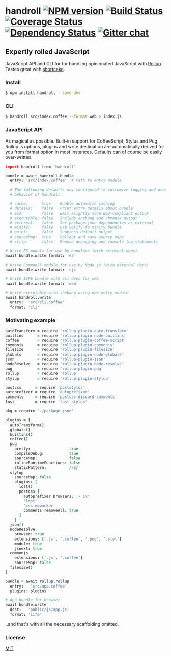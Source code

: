 # handroll [![NPM version][npm-img]][npm-url] [![Build Status][travis-img]][travis-url] [![Coverage Status][coveralls-img]][coveralls-url] [![Dependency Status][dependency-img]][dependency-url] [![Gitter chat][gitter-img]][gitter-url]
## Expertly rolled JavaScript
JavaScript API and CLI for for bundling opinionated JavaScript with
[Rollup](https://github.com/rollup/rollup). Tastes great with
[shortcake](https://github.com/zeekay/shortcake).

### Install
```bash
$ npm install handroll --save-dev
```

### CLI
```bash
$ handroll src/index.coffee --format web > index.js
```

### JavaScript API
As magical as possible. Built-in support for CoffeeScript, Stylus and Pug.
Rollup.js options, plugins and write destination are automatically derived for
you from format option in most instances. Defaults can of course be easily
over-written.

```coffee
import handroll from 'handroll'

bundle = await handroll.bundle
  entry: 'src/index.coffee'  # Path to entry module

  # The following defaults may configured to customize logging and override the
  # behavior of handroll.

  # cache:      true    Enable automatic caching
  # details:    false   Print extra details about bundle
  # es3:        false   Emit slightly more ES3-compliant output
  # executable: false   Include shebang and chmod+x output
  # external:   false   Set package.json dependencies as external
  # minify:     false   Use uglify to minify bundle
  # quiet:      false   Suppress default output
  # sourceMap:  true    Collect and save source maps
  # strip:      false   Remove debugging and console log statements

# Write ES module for use by bundlers (with external deps)
await bundle.write format: 'es'

# Write CommonJS module for use by Node.js (with external deps)
await bundle.write format: 'cjs'

# Write IIFE bundle with all deps for web
await bundle.write format: 'web'

# Write executable with shebang using new entry module
await handroll.write
  entry:  'src/cli.coffee'
  format: 'cli'
```

### Motivating example
```coffee
autoTransform = require 'rollup-plugin-auto-transform'
builtins      = require 'rollup-plugin-node-builtins'
coffee        = require 'rollup-plugin-coffee-script'
commonjs      = require 'rollup-plugin-commonjs'
filesize      = require 'rollup-plugin-filesize'
globals       = require 'rollup-plugin-node-globals'
json          = require 'rollup-plugin-json'
nodeResolve   = require 'rollup-plugin-node-resolve'
pug           = require 'rollup-plugin-pug'
rollup        = require 'rollup'
stylup        = require 'rollup-plugin-stylup'

postcss      = require 'poststylus'
autoprefixer = require 'autoprefixer'
comments     = require 'postcss-discard-comments'
lost         = require 'lost-stylus'

pkg = require './package.json'

plugins = [
  autoTransform()
  globals()
  builtins()
  coffee()
  pug
    pretty:                 true
    compileDebug:           true
    sourceMap:              false
    inlineRuntimeFunctions: false
    staticPattern:          /\S/
  stylup
    sourceMap: false
    plugins: [
      lost()
      postcss [
        autoprefixer browsers: '> 1%'
        'lost'
        'css-mqpacker'
        comments removeAll: true
      ]
    ]
  json()
  nodeResolve
    browser: true
    extensions: ['.js', '.coffee', '.pug', '.styl']
    module: true
    jsnext: true
  commonjs
    extensions: ['.js', '.coffee']
    sourceMap: false
  filesize()
]

bundle = await rollup.rollup
  entry:   'src/app.coffee'
  plugins: plugins

# App bundle for browser
await bundle.write
  dest:   'public/js/app.js'
  format: 'iife'
```

..and that's with all the necessary scaffolding omitted.


### License
[MIT](https://github.com/zeekay/handroll/blob/master/LICENSE)

[travis-img]:     https://img.shields.io/travis/zeekay/handroll.svg
[travis-url]:     https://travis-ci.org/zeekay/handroll
[coveralls-img]:  https://coveralls.io/repos/zeekay/handroll/badge.svg?branch=master&service=github
[coveralls-url]:  https://coveralls.io/github/zeekay/handroll?branch=master
[dependency-url]: https://david-dm.org/zeekay/handroll
[dependency-img]: https://david-dm.org/zeekay/handroll.svg
[npm-img]:        https://img.shields.io/npm/v/handroll.svg
[npm-url]:        https://www.npmjs.com/package/handroll
[gitter-img]:     https://badges.gitter.im/join-chat.svg
[gitter-url]:     https://gitter.im/zeekay/hi

<!-- not used -->
[downloads-img]:     https://img.shields.io/npm/dm/handroll.svg
[downloads-url]:     http://badge.fury.io/js/handroll
[devdependency-img]: https://david-dm.org/zeekay/handroll/dev-status.svg
[devdependency-url]: https://david-dm.org/zeekay/handroll#info=devDependencies
